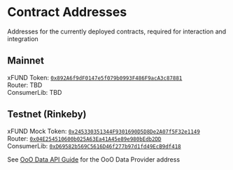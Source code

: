 # Contract Addresses

Addresses for the currently deployed contracts, required for interaction and integration

## Mainnet

xFUND Token: [`0x892A6f9dF0147e5f079b0993F486F9acA3c87881`](https://etherscan.io/address/0x892A6f9dF0147e5f079b0993F486F9acA3c87881#code)  
Router: TBD  
ConsumerLib: TBD

## Testnet (Rinkeby)

xFUND Mock Token: [`0x245330351344F9301690D5D8De2A07f5F32e1149`](https://rinkeby.etherscan.io/address/0x245330351344F9301690D5D8De2A07f5F32e1149#code)  
Router: [`0x04E254510600b025A63Ea41A45e89e980bEdb2DD`](https://rinkeby.etherscan.io/address/0x04E254510600b025A63Ea41A45e89e980bEdb2DD#code)  
ConsumerLib: [`0xD69582b569C5616D46f277b97d1fd49EcB9df418`](https://rinkeby.etherscan.io/address/0xD69582b569C5616D46f277b97d1fd49EcB9df418#code)  

See [OoO Data API Guide](guide/ooo_api.md) for the OoO Data Provider address